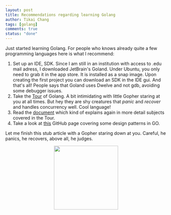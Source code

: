 ```yaml
---
layout: post
title: Recommendations regarding learning Golang
author: Tikai Chang
tags: [golang]
comments: true
status: "done"
---
```


Just started learning Golang. For people who knows already quite a few programming languages here is what I recommend:
1. Set up an IDE, SDK. Since I am still in an institution with access to .edu mail adress, I downloaded JetBrain's Goland. Under Ubuntu, you only need to grab it in the app store. It is installed as a snap image. Upon creating the first project you can download an SDK in the IDE gui. And that's all! People says that Goland uses Dwelve and not gdb, avoiding some debugger issues.
2. Take the [Tour](https://tour.golang.org/welcome/1) of Golang. A bit intimidating with little Gopher staring at you at all times. But hey they are shy creatures that *panic* and *recover* and handles concurrency well. Cool language!
3. Read the [document](https://golang.org/doc/effective_go.html) which kind of explains again in more detail subjects covered in the Tour.
4. Take a look at [this](https://github.com/tmrts/go-patterns) GitHub page covering some design patterns in GO.

Let me finish this stub article with a Gopher staring down at you. Careful, he panics, he recovers, above all, he judges.

<div align='center'>
<img src = "https://github.com/tmrts/go-patterns/blob/master/gopher.png?raw=true"  width="200">
</div>
